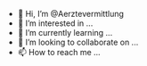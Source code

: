 - 👋 Hi, I’m @Aerztevermittlung
- 👀 I’m interested in ...
- 🌱 I’m currently learning ...
- 💞️ I’m looking to collaborate on ...
- 📫 How to reach me ...

<!---
Aerztevermittlung/Aerztevermittlung is a ✨ special ✨ repository because its `README.md` (this file) appears on your GitHub profile.
You can click the Preview link to take a look at your changes.
--->
